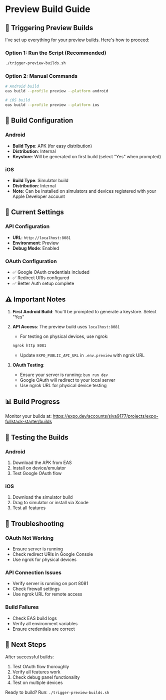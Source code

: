 # Preview Build Guide

## 🚀 Triggering Preview Builds

I've set up everything for your preview builds. Here's how to proceed:

### Option 1: Run the Script (Recommended)
```bash
./trigger-preview-builds.sh
```

### Option 2: Manual Commands
```bash
# Android build
eas build --profile preview --platform android

# iOS build  
eas build --profile preview --platform ios
```

## 📱 Build Configuration

### Android
- **Build Type**: APK (for easy distribution)
- **Distribution**: Internal
- **Keystore**: Will be generated on first build (select "Yes" when prompted)

### iOS
- **Build Type**: Simulator build
- **Distribution**: Internal
- **Note**: Can be installed on simulators and devices registered with your Apple Developer account

## 🔧 Current Settings

### API Configuration
- **URL**: `http://localhost:8081`
- **Environment**: Preview
- **Debug Mode**: Enabled

### OAuth Configuration
- ✅ Google OAuth credentials included
- ✅ Redirect URIs configured
- ✅ Better Auth setup complete

## ⚠️ Important Notes

1. **First Android Build**: You'll be prompted to generate a keystore. Select "Yes"

2. **API Access**: The preview build uses `localhost:8081`
   - For testing on physical devices, use ngrok:
   ```bash
   ngrok http 8081
   ```
   - Update `EXPO_PUBLIC_API_URL` in `.env.preview` with ngrok URL

3. **OAuth Testing**:
   - Ensure your server is running: `bun run dev`
   - Google OAuth will redirect to your local server
   - Use ngrok URL for physical device testing

## 📊 Build Progress

Monitor your builds at:
https://expo.dev/accounts/siva9177/projects/expo-fullstack-starter/builds

## 🧪 Testing the Builds

### Android
1. Download the APK from EAS
2. Install on device/emulator
3. Test Google OAuth flow

### iOS
1. Download the simulator build
2. Drag to simulator or install via Xcode
3. Test all features

## 🐛 Troubleshooting

### OAuth Not Working
- Ensure server is running
- Check redirect URIs in Google Console
- Use ngrok for physical devices

### API Connection Issues
- Verify server is running on port 8081
- Check firewall settings
- Use ngrok URL for remote access

### Build Failures
- Check EAS build logs
- Verify all environment variables
- Ensure credentials are correct

## 📝 Next Steps

After successful builds:
1. Test OAuth flow thoroughly
2. Verify all features work
3. Check debug panel functionality
4. Test on multiple devices

Ready to build? Run: `./trigger-preview-builds.sh`